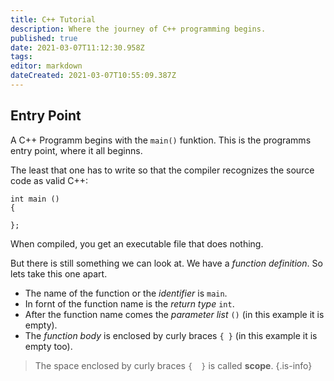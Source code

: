 ```yaml
---
title: C++ Tutorial
description: Where the journey of C++ programming begins.
published: true
date: 2021-03-07T11:12:30.958Z
tags: 
editor: markdown
dateCreated: 2021-03-07T10:55:09.387Z
---
```


## Entry Point

A C++ Programm begins with the `main()` funktion. This is the programms entry point, where it all beginns.

The least that one has to write so that the compiler recognizes the source code as valid C++:
```
int main () 
{

};
```
When compiled, you get an executable file that does nothing.

But there is still something we can look at. We have a *function definition*. So lets take this one apart.

- The name of the function or the *identifier* is `main`. 
- In fornt of the function name is the *return type* `int`.
- After the function name comes the *parameter list* `()` (in this example it is empty).
- The *function body* is enclosed by curly braces `{ }` (in this example it is empty too).

> The space enclosed by curly braces `{  }` is called **scope**.
{.is-info}
